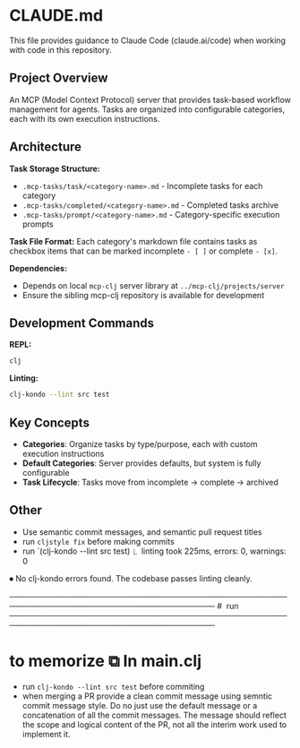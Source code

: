 # CLAUDE.md

This file provides guidance to Claude Code (claude.ai/code) when working with code in this repository.

## Project Overview

An MCP (Model Context Protocol) server that provides task-based workflow management for agents. Tasks are organized into configurable categories, each with its own execution instructions.

## Architecture

**Task Storage Structure:**
- `.mcp-tasks/task/<category-name>.md` - Incomplete tasks for each category
- `.mcp-tasks/completed/<category-name>.md` - Completed tasks archive
- `.mcp-tasks/prompt/<category-name>.md` - Category-specific execution prompts

**Task File Format:**
Each category's markdown file contains tasks as checkbox items that can be marked incomplete `- [ ]` or complete `- [x]`.

**Dependencies:**
- Depends on local `mcp-clj` server library at `../mcp-clj/projects/server`
- Ensure the sibling mcp-clj repository is available for development

## Development Commands

**REPL:**
```bash
clj
```

**Linting:**
```bash
clj-kondo --lint src test
```

## Key Concepts

- **Categories**: Organize tasks by type/purpose, each with custom execution instructions
- **Default Categories**: Server provides defaults, but system is fully configurable
- **Task Lifecycle**: Tasks move from incomplete → complete → archived


## Other

- Use semantic commit messages, and semantic pull request titles
- run `cljstyle fix` before making commits
- run `(clj-kondo --lint src test)
  ⎿  linting took 225ms, errors: 0, warnings: 0

⏺ No clj-kondo errors found. The codebase passes linting cleanly.

───────────────────────────────────────────────────────────────────────────────────────
#  run  
───────────────────────────────────────────────────────────────────────────────────────
  # to memorize                                                         ⧉ In main.clj
- run `clj-kondo --lint src test` before commiting
- when merging a PR provide a clean commit message using semntic commit message style.  Do no just use the default message or a concatenation of all the commit messages.  The message should reflect the scope and logical content of the PR, not all the interim work used to implement it.